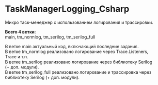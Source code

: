 # TaskManagerLogging_Csharp
Микро таск-менеджер с использованием логирования и трассировки.

**Всего 4 ветки:** <br> 
main, tm_normlog, tm_serilog, tm_serilog_full

В ветке main актуальный код, включающий последние задания.
<br>
В ветке tm_normlog реализовано логирование через Trace.Listeners, Trace и т.п.
<br>
В ветке tm_serilog реализовано логирование через библиотеку Serilog (+ доп. модули).
<br>
В ветке tm_serilog_full реализовано логирование и трассировка через библиотеку Serilog (+ доп. модули).

